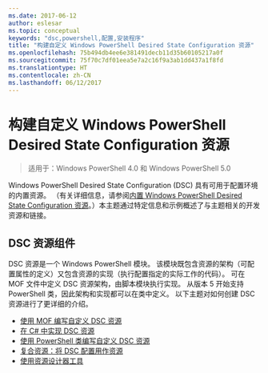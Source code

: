 ```yaml
---
ms.date: 2017-06-12
author: eslesar
ms.topic: conceptual
keywords: "dsc,powershell,配置,安装程序"
title: "构建自定义 Windows PowerShell Desired State Configuration 资源"
ms.openlocfilehash: 75b494db4ee6e381491decb11d35b60105217a0f
ms.sourcegitcommit: 75f70c7df01eea5e7a2c16f9a3ab1dd437a1f8fd
ms.translationtype: HT
ms.contentlocale: zh-CN
ms.lasthandoff: 06/12/2017
---
```

<a id="build-custom-windows-powershell-desired-state-configuration-resources" class="xliff"></a>
# 构建自定义 Windows PowerShell Desired State Configuration 资源

> 适用于：Windows PowerShell 4.0 和 Windows PowerShell 5.0

Windows PowerShell Desired State Configuration (DSC) 具有可用于配置环境的内置资源。 （有关详细信息，请参阅[内置 Windows PowerShell Desired State Configuration 资源](builtInResource.md)。）本主题通过特定信息和示例概述了与主题相关的开发资源和链接。

<a id="dsc-resource-components" class="xliff"></a>
## DSC 资源组件

DSC 资源是一个 Windows PowerShell 模块。 该模块既包含资源的架构（可配置属性的定义）又包含资源的实现（执行配置指定的实际工作的代码）。 可在 MOF 文件中定义 DSC 资源架构，由脚本模块执行实现。 从版本 5 开始支持 PowerShell 类，因此架构和实现都可以在类中定义。 以下主题对如何创建 DSC 资源进行了更详细的介绍。

* [使用 MOF 编写自定义 DSC 资源](authoringResourceMOF.md) 
* [在 C# 中实现 DSC 资源](authoringResourceMofCS.md) 
* [使用 PowerShell 类编写自定义 DSC 资源](authoringResourceClass.md) 
* [复合资源：将 DSC 配置用作资源](authoringResourceComposite.md) 
* [使用资源设计器工具](authoringResourceMofDesigner.md) 

